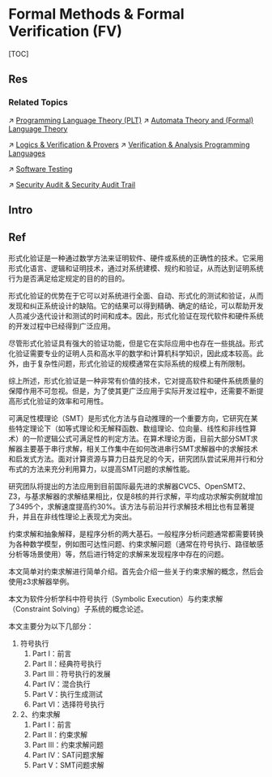 # Formal Methods & Formal Verification (FV)

[TOC]



## Res
### Related Topics
↗ [Programming Language Theory (PLT)](../../../../../../🔑%20CS%20Core/👩‍💻%20Computer%20Languages%20&%20Programming%20Methodology/🐢%20Programming%20Language%20Theory%20(PLT)/Programming%20Language%20Theory%20(PLT).md)
↗ [Automata Theory and (Formal) Language Theory](../../../../../../🧮%20Math%20&%20Theoretical%20Computer%20Science%20(TCS)/🤼‍♀️%20Mathematical%20Logics/😶‍🌫️%20Theory%20of%20Computation/🍏%20Automata%20Theory%20and%20(Formal)%20Language%20Theory/Automata%20Theory%20and%20(Formal)%20Language%20Theory.md)

↗ [Logics & Verification & Provers](../../../../../☠️%20Kill%20Chain%20&%20Security%20Tool%20Box/🔞%20Software%20Analysis%20Tools/Logics%20&%20Verification%20&%20Provers/Logics%20&%20Verification%20&%20Provers.md)
↗ [Verification & Analysis Programming Languages](../../../../../../🔑%20CS%20Core/👩‍💻%20Computer%20Languages%20&%20Programming%20Methodology/Other%20Languages%20for%20Specific%20Areas/Verification%20&%20Analysis%20Programming%20Languages/Verification%20&%20Analysis%20Programming%20Languages.md)

↗ [Software Testing](../../../../../../Software%20Engineering/Software%20Maintenance%20&%20Operations%20Management/🧪%20Software%20Testing/Software%20Testing.md)

↗ [Security Audit & Security Audit Trail](../../../../../⛈️%20Risk%20Management/🐺%20Risk%20Countermeasures%20&%20Security%20Control/Security%20Audit%20&%20Security%20Audit%20Trail/Security%20Audit%20&%20Security%20Audit%20Trail.md)



## Intro



## Ref
[形式化验证方法研究综述 | CSDN]: https://panpan.blog.csdn.net/article/details/133158054?fromshare=blogdetail&sharetype=blogdetail&sharerId=133158054&sharerefer=PC&sharesource=&sharefrom=from_link

形式化验证是一种通过数学方法来证明软件、硬件或系统的正确性的技术。它采用形式化语言、逻辑和证明技术，通过对系统建模、规约和验证，从而达到证明系统行为是否满足给定规定的目的的目的。

形式化验证的优势在于它可以对系统进行全面、自动、形式化的测试和验证，从而发现和纠正系统设计的缺陷。它的结果可以得到精确、确定的结论，可以帮助开发人员减少迭代设计和测试的时间和成本。因此，形式化验证在现代软件和硬件系统的开发过程中已经得到广泛应用。

尽管形式化验证具有强大的验证功能，但是它在实际应用中也存在一些挑战。形式化验证需要专业的证明人员和高水平的数学和计算机科学知识，因此成本较高。此外，由于复杂性问题，形式化验证的规模通常在实际系统的规模上有所限制。

综上所述，形式化验证是一种非常有价值的技术，它对提高软件和硬件系统质量的保障作用不可忽视。但是，为了使其更广泛应用于实际开发过程中，还需要不断提高形式化验证的效率和可用性。

[软件所在形式化方法领域多个方向取得进展]: http://www.iscas.ac.cn/xwdt2016/kyjz2016/202404/t20240417_7114585.html
可满足性模理论（SMT）是形式化方法与自动推理的一个重要方向，它研究在某些特定理论下（如等式理论和无解释函数、数组理论、位向量、线性和非线性算术）的一阶逻辑公式可满足性的判定方法。在算术理论方面，目前大部分SMT求解器主要基于串行求解，相关工作集中在如何改进串行SMT求解器中的求解技术和启发式方法。面对计算资源与算力日益充足的今天，研究团队尝试采用并行和分布式的方法来充分利用算力，以提高SMT问题的求解性能。

研究团队将提出的方法应用到目前国际最先进的求解器CVC5、OpenSMT2、Z3，与基求解器的求解结果相比，仅是8核的并行求解，平均成功求解实例就增加了3495个，求解速度提高约30%。该方法与前沿并行求解技术相比也有显著提升，并且在非线性理论上表现尤为突出。

[静态代码分析之约束求解简介 | 华为云]: https://bbs.huaweicloud.com/blogs/229334
约束求解和抽象解释，是程序分析的两大基石。一般程序分析问题通常都需要转换为各种数学模型，例如图可达性问题、约束求解问题（通常在符号执行、路径敏感分析等场景使用）等，然后进行特定的求解来发现程序中存在的问题。

本文简单对约束求解进行简单介绍。首先会介绍一些关于约束求解的概念，然后会使用z3求解器举例。

[符号执行 (Symbolic Execution) 与约束求解 (Constraint Solving) - Flowlet的文章 - 知乎]: 
https://zhuanlan.zhihu.com/p/675592367
本文为软件分析学科中符号执行（Symbolic Execution）与约束求解（Constraint Solving）子系统的概念论述。

本文主要分为以下几部分：
1. 符号执行
	1. Part I：前言
	2. Part II：经典符号执行
	3. Part III：符号执行的发展
	4. Part IV：混合执行
	5. Part V：执行生成测试
	6. Part VI：选择符号执行
2. 2、约束求解
	1. Part I：前言
	2. Part II：约束求解
	3. Part III：约束求解问题
	4. Part IV：SAT问题求解
	5. Part V：SMT问题求解
